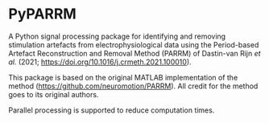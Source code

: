 # PyPARRM

A Python signal processing package for identifying and removing stimulation
artefacts from electrophysiological data using the Period-based Artefact
Reconstruction and Removal Method (PARRM) of Dastin-van Rijn *et al.* (2021;
https://doi.org/10.1016/j.crmeth.2021.100010).

This package is based on the original MATLAB implementation of the method
(https://github.com/neuromotion/PARRM). All credit for the method goes to its
original authors.

Parallel processing is supported to reduce computation times.
